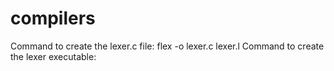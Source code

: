# compilers
Command to create the lexer.c file:
flex -o lexer.c lexer.l
Command to create the lexer executable:
